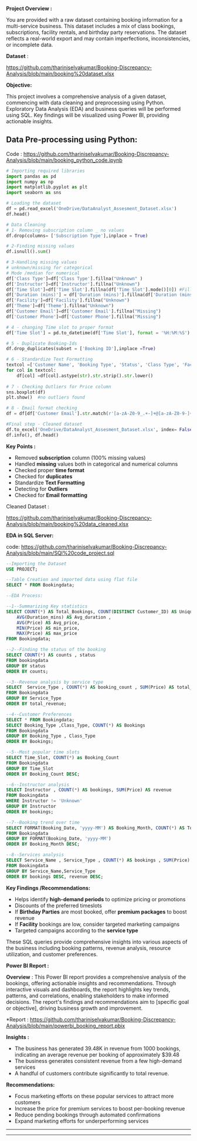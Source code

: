 **Project Overview :**

You are provided with a raw dataset containing booking information for a multi-service business. This dataset includes a mix of class bookings, subscriptions, facility rentals, and birthday party reservations. The dataset reflects a real-world export and may contain imperfections, inconsistencies, or incomplete data.

**Dataset** : 

https://github.com/thariniselvakumar/Booking-Discrepancy-Analysis/blob/main/booking%20dataset.xlsx 


**Objective:** 

This project involves a comprehensive analysis of a given dataset, commencing with data cleaning and preprocessing using Python. Exploratory Data Analysis (EDA) and business queries will be performed using SQL. Key findings will be visualized using Power BI, providing actionable insights.

## Data Pre-processing using Python:

Code : https://github.com/thariniselvakumar/Booking-Discrepancy-Analysis/blob/main/booking_python_code.ipynb

```python
# Importing required libraries
import pandas as pd
import numpy as np
import matplotlib.pyplot as plt
import seaborn as sns

# Loading the dataset 
df = pd.read_excel('OneDrive/DataAnalyst_Assesment_Dataset.xlsx')
df.head()

# Data Cleaning 
# 1- Removing subscription column _ no values
df.drop(columns= ['Subscription Type'],inplace = True)

# 2-Finding missing values 
df.isnull().sum()

# 3-Handling missing values 
# unknown/missing for categorical
# Mode /median for numerical
df['Class Type']=df['Class Type'].fillna("Unknown" )
df['Instructor']=df['Instructor'].fillna("Unknown")
df['Time Slot']=df['Time Slot'].fillna(df['Time Slot'].mode()[0]) #Fills the most common time
df['Duration (mins)'] = df['Duration (mins)'].fillna(df['Duration (mins)'].median()) # fills with median
df['Facility']=df['Facility'].fillna("Unknown")
df['Theme']=df['Theme'].fillna("Unknown")
df['Customer Email']=df['Customer Email'].fillna("Missing")
df['Customer Phone']=df['Customer Phone'].fillna("Missing")

# 4 - changing Time slot to proper format 
df['Time Slot'] = pd.to_datetime(df['Time Slot'], format = '%H:%M:%S').dt.time

# 5 - Duplicate Booking-Ids
df.drop_duplicates(subset = ['Booking ID'],inplace =True)

# 6 - Standardize Text Formatting 
textcol =['Customer Name', 'Booking Type', 'Status', 'Class Type', 'Facility', 'Theme', 'Service Name', 'Service Type']
for col in textcol:
    df[col] =df[col].astype(str).str.strip().str.lower()
    
# 7 - Checking Outliers for Price column
sns.boxplot(df)
plt.show()  #no outliers found

# 8 - Email format checking 
df = df[df['Customer Email'].str.match(r'[a-zA-Z0-9_.+-]+@[a-zA-Z0-9-]+\.[a-zA-Z0-9-.]+$') | (df['Customer Email'] == "Missing")]

#Final step - Cleaned dataset
df.to_excel('OneDrive/DataAnalyst_Assesment_Dataset.xlsx', index= False)
df.info(), df.head()
```

**Key Points :**

- Removed **subscription** column (100% missing values)
- Handled **missing** values both in categorical and numerical columns
- Checked proper **time format**
- Checked for **duplicates**
- Standardize **Text Formatting**
- Detecting for **Outliers**
- Checked for **Email formatting**

Cleaned Dataset : 

https://github.com/thariniselvakumar/Booking-Discrepancy-Analysis/blob/main/booking%20data_cleaned.xlsx

**EDA in SQL Server:**

code: https://github.com/thariniselvakumar/Booking-Discrepancy-Analysis/blob/main/SQl%20code_project.sql

```sql
--Importing the Dataset
USE PROJECT;

--Table Creation and imported data using flat file
SELECT * FROM Bookingdata;

--EDA Process:

--1--Summarizing Key statistics
SELECT COUNT(*) AS Total_Bookings, COUNT(DISTINCT Customer_ID) AS Unique_customers,
	AVG(Duration_mins) AS Avg_duration , 
	AVG(Price) AS Avg_price,
	MIN(Price) AS min_price,
	MAX(Price) AS max_price
FROM Bookingdata;

--2--Finding the status of the booking
SELECT COUNT(*) AS counts , status
FROM bookingdata
GROUP BY status 
ORDER BY counts;

--3--Revenue analysis by service type 
SELECT	Service_Type , COUNT(*) AS booking_count , SUM(Price) AS total_revenue, AVG(Price) AS avg_price
FROM Bookingdata
GROUP BY Service_Type
ORDER BY total_revenue;

--4--Customer Preferences
SELECT * FROM Bookingdata;
SELECT Booking_Type ,Class_Type, COUNT(*) AS Bookings 
FROM Bookingdata
GROUP BY Booking_Type , Class_Type
ORDER BY Bookings;

--5--Most popular time slots
SELECT Time_Slot, COUNT(*) as Booking_Count
FROM Bookingdata
GROUP BY Time_Slot
ORDER BY Booking_Count DESC;

--6--Instructor analysis 
SELECT Instructor , COUNT(*) AS bookings, SUM(Price) AS revenue
FROM Bookingdata
WHERE Instructor != 'Unknown'
GROUP BY Instructor
ORDER BY bookings;

--7--Booking trend over time
SELECT FORMAT(Booking_Date, 'yyyy-MM') AS Booking_Month, COUNT(*) AS Total_Bookings
FROM Bookingdata
GROUP BY FORMAT(Booking_Date, 'yyyy-MM')
ORDER BY Booking_Month DESC;

--8--Services analysis
SELECT Service_Name , Service_Type , COUNT(*) AS bookings , SUM(Price) AS revenue
FROM Bookingdata
GROUP BY Service_Name,Service_Type
ORDER BY bookings DESC, revenue DESC;

```

**Key Findings /Recommendations:**

- Helps identify **high-demand periods** to optimize pricing or promotions
- Discounts of the preferred timeslots
- If **Birthday Parties** are most booked, offer **premium packages** to boost revenue
- If **Facility** bookings are low, consider targeted marketing campaigns
- Targeted campaigns according to the **service type**

These SQL queries provide comprehensive insights into various aspects of the business including booking patterns, revenue analysis, resource utilization, and customer preferences.

**Power BI Report :**

**Overview** : This Power BI report provides a comprehensive analysis of the bookings, offering actionable insights and recommendations. Through interactive visuals and dashboards, the report highlights key trends, patterns, and correlations, enabling stakeholders to make informed decisions. The report's findings and recommendations aim to [specific goal or objective], driving business growth and improvement.

*Report : https://github.com/thariniselvakumar/Booking-Discrepancy-Analysis/blob/main/powerbi_booking_report.pbix


**Insights :**

- The business has generated 39.48K in revenue from 1000 bookings, indicating an average revenue per booking of approximately $39.48
- The business generates consistent revenue from a few high-demand services
- A handful of customers contribute significantly to total revenue.

**Recommendations:**

- Focus marketing efforts on these popular services to attract more customers
- Increase the price for premium services to boost per-booking revenue
- Reduce pending bookings through automated confirmations
- Expand marketing efforts for underperforming services

---

---
